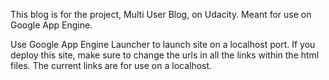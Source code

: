 This blog is for the project, Multi User Blog, on Udacity. 
Meant for use on Google App Engine. 

Use Google App Engine Launcher to launch site on a localhost port. 
If you deploy this site, make sure to change the urls in all the links within the html files. The current links are for use on a localhost. 